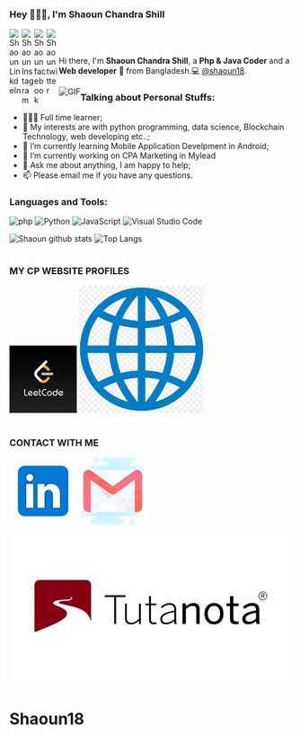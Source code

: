 ### Hey 👋👋👋, I'm Shaoun Chandra Shill

<a href="https://www.linkedin.com/in/shaoun-chandra-shill-56233b165/">
  <img align="left" alt="Shaoun LinkdeIn" width="22px" src="https://cdn.jsdelivr.net/npm/simple-icons@v3/icons/linkedin.svg" />
</a>
<a href="https://www.instagram.com/shaounchandrashill/">
  <img align="left" alt="Shaoun Instagram" width="22px" src="https://cdn.jsdelivr.net/npm/simple-icons@v3/icons/instagram.svg" />
</a>
<a href="https://www.facebook.com/shaounchandrashill">
  <img align="left" alt="Shaoun facebook" width="22px" src="https://cdn.jsdelivr.net/npm/simple-icons@v3/icons/facebook.svg" />
</a>
<a href="https://www.twitter.com/shaoun_shill">
  <img align="left" alt="Shaoun twitter" width="22px" src="https://cdn.jsdelivr.net/npm/simple-icons@v3/icons/twitter.svg" />
</a>

<br />
<br />

Hi there, I'm **Shaoun Chandra Shill**, a **Php & Java Coder** and a **Web developer** 🚀 from Bangladesh.💻 [@shaoun18](https://github.com/shaoun18).

  <img align="left" alt="GIF" src="https://i.pinimg.com/originals/e4/26/70/e426702edf874b181aced1e2fa5c6cde.gif" />

### Talking about Personal Stuffs:

- 👨🏽‍💻 Full time learner; 
- 🤔 My interests are with python programming, data science, Blockchain Technology, web developing etc..;
- 🌱 I’m currently learning Mobile Application Develpment in Android;
- 🔭 I’m currently working on CPA Marketing in Mylead
- 💬 Ask me about anything, I am happy to help;
- 📫 Please email me if you have any questions.

### Languages and Tools:

![php](https://img.shields.io/badge/-php-orange)
![Python](https://img.shields.io/badge/Python-3776AB?style=flat-square&logo=Python&logoColor=white)
![JavaScript](https://img.shields.io/badge/JavaScript-F7DF1E?style=flat-square&logo=JavaScript&logoColor=white)
![Visual Studio Code](https://img.shields.io/badge/Visual_Studio_Code-007ACC?style=flat-square&logo=Visual-Studio-Code&logoColor=white)

<!--
**shaoun18/shaoun18** is a ✨ _special_ ✨ repository because its `README.md` (this file) appears on your GitHub profile.

Here are some ideas to get you started:

- 🔭 I’m currently working on ...
- 🌱 I’m currently learning ...
- 👯 I’m looking to collaborate on ...
- 🤔 I’m looking for help with ...
- 💬 Ask me about ...
- 📫 How to reach me: ...
- 😄 Pronouns: ...
- ⚡ Fun fact: ...
-->


![Shaoun github stats](https://github-readme-stats.vercel.app/api?username=shaoun18&show_icons=true&theme=tokyonight&count_private=true)
![Top Langs](https://github-readme-stats.vercel.app/api/top-langs/?username=shaoun18&layout=compact)

#

### MY CP WEBSITE PROFILES
[![LeetCode](icons/leetcode.png)](https://leetcode.com/Shaoun20/)
[![Web](icons/web.png)](https://programmershaoun.com)

#

### CONTACT WITH ME

[![LINKEDIN](icons/linkedin.png)](https://www.linkedin.com/in/shaoun-chandra-shill-56233b165/)
[![GMAIL](icons/gmail.png)](mailto:)
[![Tutanota](icons/tutanota.png)](mailto:)



# Shaoun18
